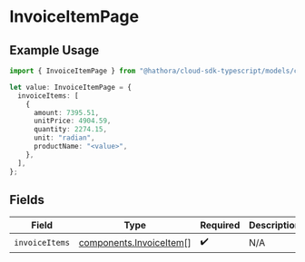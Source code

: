 # InvoiceItemPage

## Example Usage

```typescript
import { InvoiceItemPage } from "@hathora/cloud-sdk-typescript/models/components";

let value: InvoiceItemPage = {
  invoiceItems: [
    {
      amount: 7395.51,
      unitPrice: 4904.59,
      quantity: 2274.15,
      unit: "radian",
      productName: "<value>",
    },
  ],
};
```

## Fields

| Field                                                              | Type                                                               | Required                                                           | Description                                                        |
| ------------------------------------------------------------------ | ------------------------------------------------------------------ | ------------------------------------------------------------------ | ------------------------------------------------------------------ |
| `invoiceItems`                                                     | [components.InvoiceItem](../../models/components/invoiceitem.md)[] | :heavy_check_mark:                                                 | N/A                                                                |